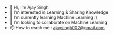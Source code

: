 - 👋 Hi, I’m Ajay Singh
- 👀 I’m interested in Learning & Sharing Knowledge
- 🌱 I’m currently learning Machine Learning :)
- 💞️ I’m looking to collaborate on Machine Learning
- 📫 How to reach me : ajaysingh002@gmail.com

<!---
ajaysingh0021/ajaysingh0021 is a ✨ special ✨ repository because its `README.md` (this file) appears on your GitHub profile.
You can click the Preview link to take a look at your changes.
--->
